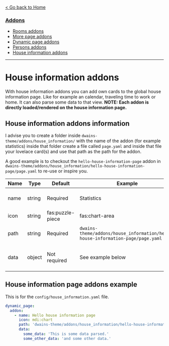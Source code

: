 
[< Go back to Home](../index.md)

### [Addons](index.md)
* [Rooms addons](rooms.md)
* [More page addons](more_page.md)
* [Dynamic page addons](dynamic_page.md)
* [Persons addons](persons.md)
* [House information addons](house_information.md)

---

# House information addons

With house information addons you can add own cards to the global house information page. Like for example an calendar, traveling time to work or home. It can also parse some data to that view. **NOTE: Each addon is directly loaded/rendered on the house information page.**

## House information addons information

I advise you to create a folder inside `dwains-theme/addons/house_information/` with the name of the addon (for example statistics) inside that folder create a file called `page.yaml` and inside that file your lovelace card(s) and use that path as the path for the addon.

A good example is to checkout the `hello-house-information-page` addon in `dwains-theme/addons/house_information/hello-house-information-page/page.yaml` to re-use or inspire you. 

| Name | Type   | Default          | Example                                            | Description                       |
|------|--------|------------------|----------------------------------------------------|-----------------------------------|
| name | string | Required         | Statistics                                         | The name of the addon             |
| icon | string | fas:puzzle-piece | fas:chart-area                                     | The icon of the addon             |
| path | string | Required         | `dwains-theme/addons/house_information/hello-house-information-page/page.yaml` | The path to the page of the addon |
| data | object | Not required     | See example below | Data you wanna parse to the addon |

## House information page addons example

This is for the `config/house_information.yaml` file.

```YAML
dynamic_page:
  addon:
    - name: Hello house information page
      icon: mdi:chart
      path: 'dwains-theme/addons/house_information/hello-house-information-page/page.yaml'
      data:
        some_data: 'This is some data parsed.'
        some_other_data: 'and some other data.'
```    